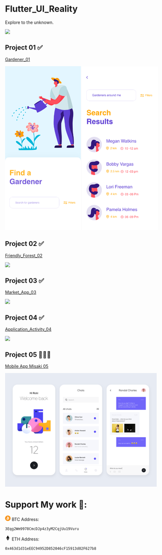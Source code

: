 # Flutter_UI_Reality

Explore to the unknown.

<img src="https://github.com/kelvin147789/Machine_Learning_Path/blob/master/Lessons/02_Cube%20Wave%20by%20Bees%20and%20Bombs/02_Cube_Wave_by_Bees_and_Bombs.gif">




<h2> Project 01 ✅   </h2> 

  <a href="https://github.com/kelvin147789/Flutter_UI_Reality/tree/master/gardener_01">Gardener_01 </a>
  
  <img src="gardener_01/design/homepage.png" width="250">  <img src="gardener_01/design/search.png" width="250">   
  
  
  
<h2> Project 02 ✅  </h2>  

  <a href="https://github.com/kelvin147789/Flutter_UI_Reality/tree/master/friendly_forest_02">Friendly_Forest_02 </a>
  
  <img src="friendly_forest_02/process/day8.gif" width="500" > 
  
  
  
<h2> Project 03 ✅ </h2> 

  <a href="https://github.com/kelvin147789/Flutter_UI_Reality/tree/master/market_app_03">Market_App_03 </a>
  
  <img src="market_app_03/process/work.gif" width="500" > 
  
  
  <h2> Project 04 ✅  </h2> 

  <a href="https://github.com/kelvin147789/Flutter_UI_Reality/tree/master/mobile_application_activity_04">Application_Activity_04 </a>
  
  <img src="mobile_application_activity_04/process/day12.gif" width="500" > 
  
  <h2> Project 05 👨🏽‍💻  </h2>  

  <a href="https://github.com/kelvin147789/Flutter-UI-Reality/tree/master/mobile_app_misaki_05">Mobile App Misaki 05</a>
  
  <img src="mobile_app_misaki_05/design/1cdd0c877867bd960c60b32d06553db6.png" width="500" > 
  
   





   


# Support My work 🦄:

 <img src= "images/bitcoin.png" width="18">    BTC Address:
 
    3Eqg2Wm9978CmcDJp4z3yM2CqjUu19Vuru
    
 <img src= "images/ethereum.png" width="18">    ETH Address:
 
    0x463d1d31eEEC94952D852046cF15913d02F627b8

    
